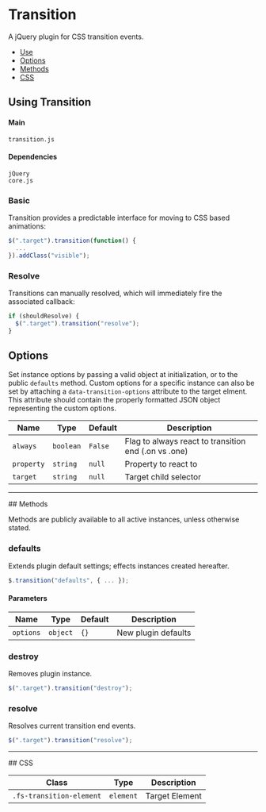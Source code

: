 # Transition

A jQuery plugin for CSS transition events.

<!-- HEADER END -->

<!-- NAV START -->

* [Use](#use)
* [Options](#options)
* [Methods](#methods)
* [CSS](#css)

<!-- NAV END -->

<!-- DEMO BUTTON -->

<a name="use"></a>
## Using Transition


#### Main

```markup
transition.js
```


#### Dependencies

```markup
jQuery
core.js
```

### Basic

Transition provides a predictable interface for moving to CSS based animations:

```javascript
$(".target").transition(function() {
  ...
}).addClass("visible");
```

### Resolve

Transitions can manually resolved, which will immediately fire the associated callback:

```javascript
if (shouldResolve) {
  $(".target").transition("resolve");
}
```


<a name="options"></a>
## Options

Set instance options by passing a valid object at initialization, or to the public `defaults` method. Custom options for a specific instance can also be set by attaching a `data-transition-options` attribute to the target elment. This attribute should contain the properly formatted JSON object representing the custom options.

| Name | Type | Default | Description |
| --- | --- | --- | --- |
| `always` | `boolean` | `False` | Flag to always react to transition end (.on vs .one) |
| `property` | `string` | `null` | Property to react to |
| `target` | `string` | `null` | Target child selector |

<hr>
<a name="methods"></a>
## Methods

Methods are publicly available to all active instances, unless otherwise stated.

### defaults

Extends plugin default settings; effects instances created hereafter.

```javascript
$.transition("defaults", { ... });
```

#### Parameters

| Name | Type | Default | Description |
| --- | --- | --- | --- |
| `options` | `object` | `{}` | New plugin defaults |

### destroy

Removes plugin instance.

```javascript
$(".target").transition("destroy");
```

### resolve

Resolves current transition end events.

```javascript
$(".target").transition("resolve");
```

<hr>
<a name="css"></a>
## CSS

| Class | Type | Description |
| --- | --- | --- |
| `.fs-transition-element` | `element` | Target Element |

